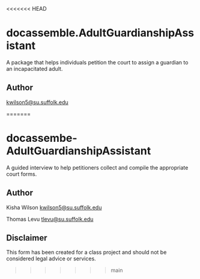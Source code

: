 <<<<<<< HEAD
# docassemble.AdultGuardianshipAssistant

A package that helps individuals petition the court to assign a guardian to an incapacitated adult.

## Author

kwilson5@su.suffolk.edu

=======
# docassembe-AdultGuardianshipAssistant
A guided interview to help petitioners collect and compile the appropriate court forms.

## Author

Kisha Wilson
kwilson5@su.suffolk.edu

Thomas Levu
tlevu@su.suffolk.edu

## Disclaimer

This form has been created for a class project and should not be considered legal advice or services.
>>>>>>> main
